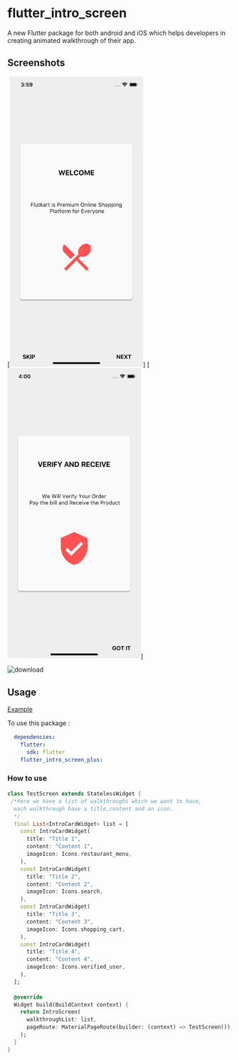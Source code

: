 # flutter_intro_screen

A new Flutter package for both android and iOS which helps developers in creating animated walkthrough of their app.

## Screenshots

[<img src="https://github.com/inamhusain/flutter_intro_screen_plus/blob/master/ss1.png" width="300" />]
[<img src="https://github.com/inamhusain/flutter_intro_screen_plus/blob/master/ss2.png" width="300" />]

![download](https://user-images.githubusercontent.com/70013058/193738451-f02e001b-b7fc-423a-ac3e-fd256e0f53d0.jpg)

## Usage

[Example](https://github.com/inamhusain/flutter_intro_screen_plus.git)

To use this package :

```yaml
  dependencies:
    flutter:
      sdk: flutter
    flutter_intro_screen_plus:
```

### How to use

```dart
class TestScreen extends StatelessWidget {
 /*here we have a list of walkthroughs which we want to have, 
  each walkthrough have a title,content and an icon.
  */
  final List<IntroCardWidget> list = [
    const IntroCardWidget(
      title: "Title 1",
      content: "Content 1",
      imageIcon: Icons.restaurant_menu,
    ),
    const IntroCardWidget(
      title: "Title 2",
      content: "Content 2",
      imageIcon: Icons.search,
    ),
    const IntroCardWidget(
      title: "Title 3",
      content: "Content 3",
      imageIcon: Icons.shopping_cart,
    ),
    const IntroCardWidget(
      title: "Title 4",
      content: "Content 4",
      imageIcon: Icons.verified_user,
    ),
  ];

  @override
  Widget build(BuildContext context) {
    return IntroScreen(
      walkthroughList: list,
      pageRoute: MaterialPageRoute(builder: (context) => TestScreen()),
    );
  }
}

```
